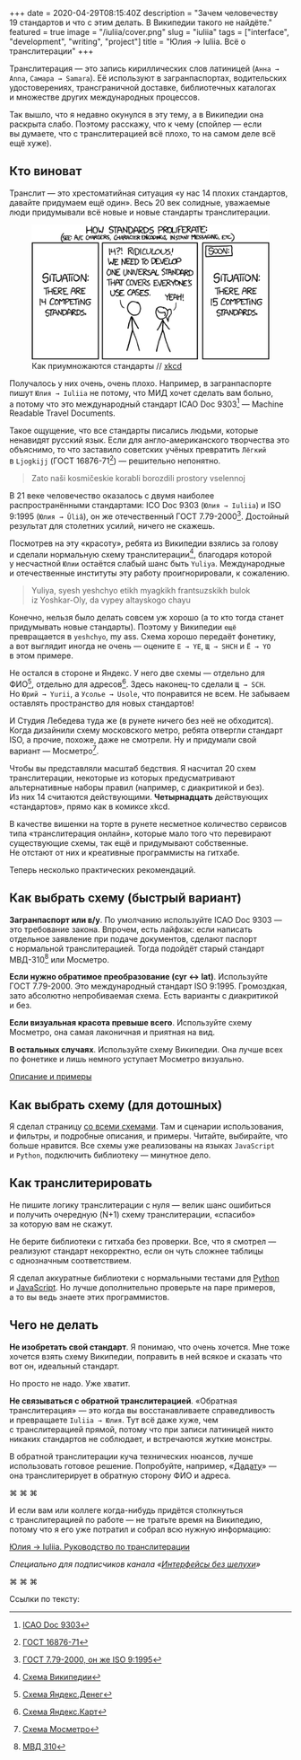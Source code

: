 +++
date = 2020-04-29T08:15:40Z
description = "Зачем человечеству 19 стандартов и что с этим делать. В Википедии такого не найдёте."
featured = true
image = "/iuliia/cover.png"
slug = "iuliia"
tags = ["interface", "development", "writing", "project"]
title = "Юлия → Iuliia. Всё о транслитерации"
+++

Транслитерация — это запись кириллических слов латиницей (`Анна → Anna`, `Самара → Samara`). Её используют в загранпаспортах, водительских удостоверениях, трансграничной доставке, библиотечных каталогах и множестве других международных процессов.

Так вышло, что я недавно окунулся в эту тему, а в Википедии она раскрыта слабо. Поэтому расскажу, что к чему (спойлер — если вы думаете, что с транслитерацией всё плохо, то на самом деле всё ещё хуже).

## Кто виноват

Транслит — это хрестоматийная ситуация «у нас 14 плохих стандартов, давайте придумаем ещё один». Весь 20 век солидные, уважаемые люди придумывали всё новые и новые стандарты транслитерации.

<figure>
  <img alt="Как приумножаются стандарты" src="iuliia-standards.png">
  <figcaption>Как приумножаются стандарты // <a href="https://xkcd.com/927/">xkcd</a></figcaption>
</figure>

Получалось у них очень, очень плохо. Например, в загранпаспорте пишут `Юлия → Iuliia` не потому, что МИД хочет сделать вам больно, а потому что это международный стандарт ICAO Doc 9303[^1] — Machine Readable Travel Documents.

Такое ощущение, что все стандарты писались людьми, которые ненавидят русский язык. Если для англо-американского творчества это объяснимо, то что заставило советских учёных превратить `Лёгкий` в `Ljogkijj` (ГОСТ 16876-71[^2]) — решительно непонятно.

<blockquote class="big">
<p>Zato naši kosmičeskie korabli borozdili prostory vselennoj</p>
</blockquote>

В 21 веке человечество оказалось с двумя наиболее распространёнными стандартами: ICO Doc 9303 (`Юлия → Iuliia`) и ISO 9:1995 (`Юлия → Ûliâ`), он же отечественный ГОСТ 7.79-2000[^3]. Достойный результат для столетних усилий, ничего не скажешь.

Посмотрев на эту «красоту», ребята из Википедии взялись за голову и сделали нормальную схему транслитерации[^4], благодаря которой у несчастной `Юлии` остаётся слабый шанс быть `Yuliya`. Международные и отечественные институты эту работу проигнорировали, к сожалению.

<blockquote class="big">
<p>Yuliya, syesh yeshchyo etikh myagkikh frantsuzskikh bulok iz Yoshkar-Oly, da vypey altayskogo chayu</p>
</blockquote>

Конечно, нельзя было делать совсем уж хорошо (а то кто тогда станет придумывать новые стандарты). Поэтому у Википедии `ещё` превращается в `yeshchyo`, my ass. Схема хорошо передаёт фонетику, а вот выглядит иногда не очень — оцените `E → YE`, `Щ → SHCH` и `Ё → YO` в этом примере.

Не остался в стороне и Яндекс. У него две схемы — отдельно для ФИО[^5], отдельно для адресов[^6]. Здесь наконец-то сделали `Щ → SCH`. Но `Юрий → Yurii`, а `Усолье → Usole`, что понравится не всем. Не забываем оставлять пространство для новых стандартов!

И Студия Лебедева туда же (в рунете ничего без неё не обходится). Когда дизайнили схему московского метро, ребята отвергли стандарт ISO, а прочие, похоже, даже не смотрели. Ну и придумали свой вариант — Мосметро[^7].

Чтобы вы представляли масштаб бедствия. Я насчитал 20 схем транслитерации, некоторые из которых предусматривают альтернативные наборы правил (например, с диакритикой и без). Из них 14 считаются действующими. **Четырнадцать** действующих «стандартов», прямо как в комиксе xkcd.

В качестве вишенки на торте в рунете несметное количество сервисов типа «транслитерация онлайн», которые мало того что перевирают существующие схемы, так ещё и придумывают собственные. Не отстают от них и креативные программисты на гитхабе.

Теперь несколько практических рекомендаций.

## Как выбрать схему (быстрый вариант)

**Загранпаспорт или в/у**. По умолчанию используйте ICAO Doc 9303 — это требование закона. Впрочем, есть лайфхак: если написать отдельное заявление при подаче документов, сделают паспорт с нормальной транслитерацией. Тогда подойдёт старый стандарт МВД-310[^8] или Мосметро.

**Если нужно обратимое преобразование (cyr ↔ lat)**. Используйте <span class="nowrap">ГОСТ 7.79-2000</span>. Это международный стандарт ISO 9:1995. Громоздкая, зато абсолютно непробиваемая схема. Есть варианты с диакритикой и без.

**Если визуальная красота превыше всего**. Используйте схему Мосметро, она самая лаконичная и приятная на вид.

**В остальных случаях**. Используйте схему Википедии. Она лучше всех по фонетике и лишь немного уступает Мосметро визуально.

[Описание и примеры](https://dangry.ru/iuliia/#main)

## Как выбрать схему (для дотошных)

Я сделал страницу [со всеми схемами](https://dangry.ru/iuliia/). Там и сценарии использования, и фильтры, и подробные описания, и примеры. Читайте, выбирайте, что больше нравится. Все схемы уже реализованы на языках `JavaScript` и `Python`, подключить библиотеку — минутное дело.

## Как транслитерировать

Не пишите логику транслитерации с нуля — велик шанс ошибиться и получить очередную (N+1) схему транслитерации, «спасибо» за которую вам не скажут.

Не берите библиотеки с гитхаба без проверки. Все, что я смотрел — реализуют стандарт некорректно, если он чуть сложнее таблицы с однозначным соответствием.

Я сделал аккуратные библиотеки с нормальными тестами для [Python](https://github.com/nalgeon/iuliia-py) и [JavaScript](https://github.com/nalgeon/iuliia-js). Но лучше дополнительно проверьте на паре примеров, а то вы ведь знаете этих программистов.

## Чего не делать

**Не изобретать свой стандарт**. Я понимаю, что очень хочется. Мне тоже хочется взять схему Википедии, поправить в ней всякое и сказать что вот он, идеальный стандарт.

Но просто не надо. Уже хватит.

**Не связываться с обратной транслитерацией**. «Обратная транслитерация» — это когда вы восстанавливаете справедливость и превращаете `Iuliia → Юлия`. Тут всё даже хуже, чем с транслитерацией прямой, потому что при записи латиницей никто никаких стандартов не соблюдает, и встречаются жуткие монстры.

В обратной транслитерации куча технических нюансов, лучше использовать готовое решение. Попробуйте, например, «[Дадату](https://dadata.ru/api/clean/)» — она транслитерирует в обратную сторону ФИО и адреса.

<p class="align-center">⌘&nbsp;⌘&nbsp;⌘</p>

И если вам или коллеге когда-нибудь придётся столкнуться с транслитерацией по работе — не тратьте время на Википедию, потому что я его уже потратил и собрал всю нужную информацию:

<p class="big">
<a href="https://dangry.ru/iuliia/">Юлия → Iuliia. Руководство по транслитерации</a>
</p>

<div class="row">
<div class="col-xs-12 col-sm-10 col-md-8"><p><em>Специально для подписчиков канала<span class="nowrap"><i class="far fa-star color-sin"></i> «<a href="tg://resolve?domain=dangry">Интерфейсы без шелухи</a>»</span></em></p></div>
</div>

<p class="align-center">⌘&nbsp;⌘&nbsp;⌘</p>

Ссылки по тексту:

[^1]: [ICAO Doc 9303](https://dangry.ru/iuliia/icao-doc-9303/)
[^2]: [ГОСТ 16876-71](https://dangry.ru/iuliia/gost-16876/)
[^3]: [ГОСТ 7.79-2000, он же ISO 9:1995](https://dangry.ru/iuliia/gost-779/)
[^4]: [Схема Википедии](https://dangry.ru/iuliia/wikipedia/)
[^5]: [Схема Яндекс.Денег](https://dangry.ru/iuliia/yandex-money)
[^6]: [Схема Яндекс.Карт](https://dangry.ru/iuliia/yandex-maps)
[^7]: [Схема Мосметро](https://dangry.ru/iuliia/mosmetro)
[^8]: [МВД 310](https://dangry.ru/iuliia/mvd-310)

